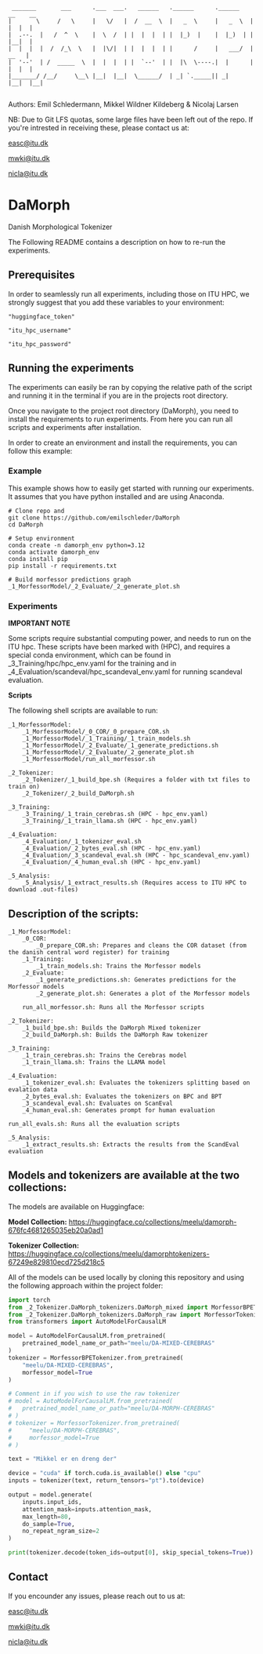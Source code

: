 ```
 _______       ___      .___  ___.   ______   .______      .______    __    __  
|       \     /   \     |   \/   |  /  __  \  |   _  \     |   _  \  |  |  |  | 
|  .--.  |   /  ^  \    |  \  /  | |  |  |  | |  |_)  |    |  |_)  | |  |__|  | 
|  |  |  |  /  /_\  \   |  |\/|  | |  |  |  | |      /     |   ___/  |   __   | 
|  '--'  | /  _____  \  |  |  |  | |  `--'  | |  |\  \----.|  |      |  |  |  | 
|_______/ /__/     \__\ |__|  |__|  \______/  | _| `._____|| _|      |__|  |__| 
                                                                               
```                                                                                                            

Authors: Emil Schledermann, Mikkel Wildner Kildeberg & Nicolaj Larsen

NB: Due to Git LFS quotas, some large files have been left out of the repo. If you're intrested in receiving these, please contact us at:

easc@itu.dk 

mwki@itu.dk

nicla@itu.dk

# DaMorph
Danish Morphological Tokenizer

The Following README contains a description on how to re-run the experiments.

## Prerequisites
In order to seamlessly run all experiments, including those on ITU HPC, we strongly suggest that you add these variables to your environment:

    "huggingface_token"

    "itu_hpc_username"

    "itu_hpc_password"

## Running the experiments

The experiments can easily be ran by copying the relative path of the script and running it in the terminal if you are in the projects root directory.

Once you navigate to the project root directory (DaMorph), you need to install the requirements to run experiments. From here you can run all scripts and experiments after installation.

In order to create an environment and install the requirements, you can follow this example:

### Example
This example shows how to easily get started with running our experiments.
It assumes that you have python installed and are using Anaconda. 


```  
# Clone repo and 
git clone https://github.com/emilschleder/DaMorph
cd DaMorph

# Setup environment 
conda create -n damorph_env python=3.12 
conda activate damorph_env 
conda install pip 
pip install -r requirements.txt

# Build morfessor predictions graph
_1_MorfessorModel/_2_Evaluate/_2_generate_plot.sh
``` 

### Experiments

__IMPORTANT NOTE__

Some scripts require substantial computing power, and needs to run on the ITU hpc. These scripts have been marked with (HPC), and requires a special conda environment, which can be found in _3_Training/hpc/hpc_env.yaml for the training and in _4_Evaluation/scandeval/hpc_scandeval_env.yaml for running scandeval evaluation.

__Scripts__

The following shell scripts are available to run:

    _1_MorfessorModel:
        _1_MorfessorModel/_0_COR/_0_prepare_COR.sh
        _1_MorfessorModel/_1_Training/_1_train_models.sh
        _1_MorfessorModel/_2_Evaluate/_1_generate_predictions.sh
        _1_MorfessorModel/_2_Evaluate/_2_generate_plot.sh
        _1_MorfessorModel/run_all_morfessor.sh

    _2_Tokenizer:
        _2_Tokenizer/_1_build_bpe.sh (Requires a folder with txt files to train on)
        _2_Tokenizer/_2_build_DaMorph.sh

    _3_Training:
        _3_Training/_1_train_cerebras.sh (HPC - hpc_env.yaml)
        _3_Training/_1_train_llama.sh (HPC - hpc_env.yaml)

    _4_Evaluation:
        _4_Evaluation/_1_tokenizer_eval.sh
        _4_Evaluation/_2_bytes_eval.sh (HPC - hpc_env.yaml)
        _4_Evaluation/_3_scandeval_eval.sh (HPC - hpc_scandeval_env.yaml)
        _4_Evaluation/_4_human_eval.sh (HPC - hpc_env.yaml)

    _5_Analysis:
        _5_Analysis/_1_extract_results.sh (Requires access to ITU HPC to download .out-files)


## Description of the scripts:

    _1_MorfessorModel:
        _0_COR:
            _0_prepare_COR.sh: Prepares and cleans the COR dataset (from the danish central word register) for training
        _1_Training:
            _1_train_models.sh: Trains the Morfessor models
        _2_Evaluate:
            _1_generate_predictions.sh: Generates predictions for the Morfessor models
            _2_generate_plot.sh: Generates a plot of the Morfessor models
        
        run_all_morfessor.sh: Runs all the Morfessor scripts
        
    _2_Tokenizer:
        _1_build_bpe.sh: Builds the DaMorph Mixed tokenizer
        _2_build_DaMorph.sh: Builds the DaMorph Raw tokenizer
        
    _3_Training:
        _1_train_cerebras.sh: Trains the Cerebras model
        _1_train_llama.sh: Trains the LLAMA model

    _4_Evaluation:
        _1_tokenizer_eval.sh: Evaluates the tokenizers splitting based on evalation data
        _2_bytes_eval.sh: Evaluates the tokenizers on BPC and BPT
        _3_scandeval_eval.sh: Evaluates on ScanEval
        _4_human_eval.sh: Generates prompt for human evaluation
    
    run_all_evals.sh: Runs all the evaluation scripts

    _5_Analysis:
        _1_extract_results.sh: Extracts the results from the ScandEval evaluation


## Models and tokenizers are available at the two collections:
The models are available on Huggingface:

__Model Collection:__ https://huggingface.co/collections/meelu/damorph-676fc4681265035eb20a0ad1

__Tokenizer Collection:__ https://huggingface.co/collections/meelu/damorphtokenizers-67249e829810ecd725d218c5

All of the models can be used locally by cloning this repository and using the following approach within the project folder:

```python
import torch
from _2_Tokenizer.DaMorph_tokenizers.DaMorph_mixed import MorfessorBPETokenizer
from _2_Tokenizer.DaMorph_tokenizers.DaMorph_raw import MorfessorTokenizer
from transformers import AutoModelForCausalLM

model = AutoModelForCausalLM.from_pretrained(
    pretrained_model_name_or_path="meelu/DA-MIXED-CEREBRAS"
)
tokenizer = MorfessorBPETokenizer.from_pretrained(
    "meelu/DA-MIXED-CEREBRAS", 
    morfessor_model=True
)

# Comment in if you wish to use the raw tokenizer
# model = AutoModelForCausalLM.from_pretrained(
#   pretrained_model_name_or_path="meelu/DA-MORPH-CEREBRAS"
# )
# tokenizer = MorfessorTokenizer.from_pretrained(
#     "meelu/DA-MORPH-CEREBRAS", 
#     morfessor_model=True
# )

text = "Mikkel er en dreng der"

device = "cuda" if torch.cuda.is_available() else "cpu"
inputs = tokenizer(text, return_tensors="pt").to(device)

output = model.generate(
    inputs.input_ids,
    attention_mask=inputs.attention_mask,
    max_length=80,
    do_sample=True,
    no_repeat_ngram_size=2
)

print(tokenizer.decode(token_ids=output[0], skip_special_tokens=True))
```

## Contact
If you encounder any issues, please reach out to us at:

easc@itu.dk 

mwki@itu.dk

nicla@itu.dk

